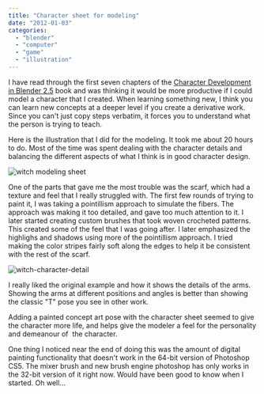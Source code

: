 ```yaml
---
title: "Character sheet for modeling"
date: "2012-01-03"
categories: 
  - "blender"
  - "computer"
  - "game"
  - "illustration"
---
```


I have read through the first seven chapters of the [Character Development in Blender 2.5](http://blog.scottpetrovic.com/2011/12/death-of-witch-training-game/) book and was thinking it would be more productive if I could model a character that I created. When learning something new, I think you can learn new concepts at a deeper level if you create a derivative work. Since you can't just copy steps verbatim, it forces you to understand what the person is trying to teach.

Here is the illustration that I did for the modeling. It took me about 20 hours to do. Most of the time was spent dealing with the character details and balancing the different aspects of what I think is in good character design.

![witch modeling sheet](/images/modeling-sheet.jpg "witch modeling sheet")

One of the parts that gave me the most trouble was the scarf, which had a texture and feel that I really struggled with. The first few rounds of trying to paint it, I was taking a pointillism approach to simulate the fibers. The approach was making it too detailed, and gave too much attention to it. I later started creating custom brushes that took woven crocheted patterns. This created some of the feel that I was going after. I later emphasized the highlighs and shadows using more of the pointillism approach. I tried making the color stripes fairly soft along the edges to help it be consistent with the rest of the scarf.

![witch-character-detail](/images/witch-character-detail.jpg "witch-character-detail")

I really liked the original example and how it shows the details of the arms. Showing the arms at different positions and angles is better than showing the classic "T" pose you see in other work.

Adding a painted concept art pose with the character sheet seemed to give the character more life, and helps give the modeler a feel for the personality and demeanour of  the character.

One thing I noticed near the end of doing this was the amount of digital painting functionality that doesn't work in the 64-bit version of Photoshop CS5. The mixer brush and new brush engine photoshop has only works in the 32-bit version of it right now. Would have been good to know when I started. Oh well...
